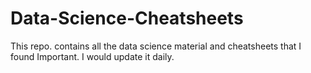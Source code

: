 # Data-Science-Cheatsheets
This repo. contains all the data science material and cheatsheets that I found Important. I would update it daily.
